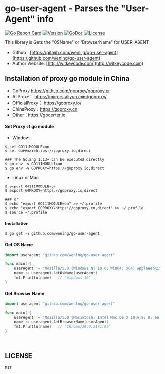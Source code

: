 # go-user-agent - Parses the "User-Agent" info

[![Go Report Card](https://goreportcard.com/badge/github.com/wenlng/go-user-agent)](https://goreportcard.com/report/github.com/wenlng/go-user-agent)
[![Version](https://img.shields.io/github/tag/wenlng/go-user-agent.svg)](https://github.com/wenlng/go-user-agent/releases)
[![GoDoc](https://godoc.org/github.com/wenlng/go-user-agent?status.svg)](https://godoc.org/github.com/wenlng/go-user-agent)
[![License](https://img.shields.io/github/license/wenlng/go-user-agent.svg)](https://github.com/wenlng/go-user-agent/blob/master/LICENSE)

This library is Gets the "OSName" or "BrowserName" for USER_AGENT

- Github：[https://github.com/wenlng/go-user-agent](https://github.com/wenlng/go-user-agent)
- Author Website: [http://witkeycode.com](http://witkeycode.com)

## Installation of proxy go module in China
- GoProxy https://github.com/goproxy/goproxy.cn
- AliProxy： https://mirrors.aliyun.com/goproxy/
- OfficialProxy： https://goproxy.io/
- ChinaProxy：https://goproxy.cn
- Other：https://gocenter.io

#### Set Proxy of go module 
- Window
```shell script
$ set GO111MODULE=on
$ set GOPROXY=https://goproxy.io,direct

### The Golang 1.13+ can be executed directly
$ go env -w GO111MODULE=on
$ go env -w GOPROXY=https://goproxy.io,direct
```
- Linux or Mac
```shell script
$ export GO111MODULE=on
$ export GOPROXY=https://goproxy.io,direct

### or
$ echo "export GO111MODULE=on" >> ~/.profile
$ echo "export GOPROXY=https://goproxy.cn,direct" >> ~/.profile
$ source ~/.profile
```

#### Installation
```
$ go get -u github.com/wenlng/go-user-agent
```

#### Get OS Name
```go
import useragent "github.com/wenlng/go-user-agent"

func main(){
    userAgent := "Mozilla/5.0 (Windows NT 10.0; Win64; x64) AppleWebKit/537.36 (KHTML, like Gecko) Chrome/39.0.2171.95 Safari/537.36 OPR/26.0.1656.60"
    name := useragent.GetOsName(userAgent)
    fmt.Println(name)   // "Windows 10"
}

```

#### Get Browser Name
```go
import useragent "github.com/wenlng/go-user-agent"

func main(){
    userAgent := "Mozilla/5.0 {Macintosh; Intel Mac OS X 10.6.8; U; en) AppleWebKit/537.36 (KHTML, like Gecko) Chrome/39.0.2171.95 Safari/537.36 OPR/26.0.1656.60"
    name := useragent.GetBrowserName(userAgent)
    fmt.Println(name)   // "Chrome/39.0.2171.95"
}
```

<br/>


## LICENSE
    MIT
